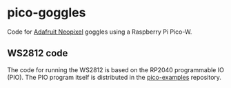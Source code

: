 # pico-goggles

Code for [Adafruit Neopixel][1] goggles using a Raspberry Pi Pico-W.

## WS2812 code

The code for running the WS2812 is based on the RP2040 programmable IO (PIO). The PIO program itself is distributed in
the [pico-examples][2] repository.

[1]: https://www.adafruit.com/product/1463
[2]: https://github.com/raspberrypi/pico-examples/blob/eca13acf57916a0bd5961028314006983894fc84/pio/ws2812/ws2812.pio
